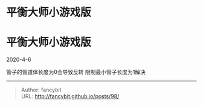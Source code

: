 # 平衡大师小游戏版

<div class="header"><h1 class="single-title animate__animated animate__pulse animate__faster">平衡大师小游戏版</h1></div>

<div class="content" id="content"><p>2020-4-6</p><p>管子的管道体长度为0会导致反转 限制最小管子长度为1解决</p><p></p><!-- raw HTML omitted --></div>



---

> Author: fancybit  
> URL: http://fancybit.github.io/posts/98/  

